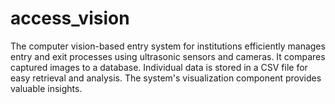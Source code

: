 # access_vision
The computer vision-based entry system for institutions efficiently manages entry and exit processes using ultrasonic sensors and cameras. It compares captured images to a database. Individual data is stored in a CSV file for easy retrieval and analysis. The system's visualization component provides valuable insights.
